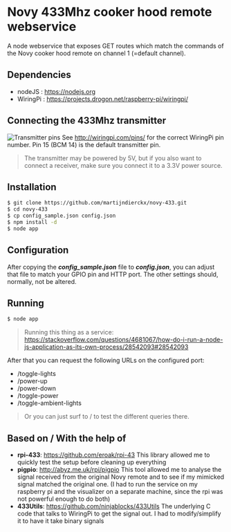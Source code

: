 # Novy 433Mhz cooker hood remote webservice

A node webservice that exposes GET routes which match the commands of the Novy cooker hood remote on channel 1 (=default channel).


## Dependencies
  - nodeJS : https://nodejs.org
  - WiringPi : https://projects.drogon.net/raspberry-pi/wiringpi/


## Connecting the 433Mhz transmitter
![Transmitter pins](https://raw.githubusercontent.com/martijndierckx/novy-433/master/transmitter-pins.jpg)
See http://wiringpi.com/pins/ for the correct WiringPi pin number. Pin 15 (BCM 14) is the default transmitter pin.
> The transmitter may be powered by 5V, but if you also want to connect a receiver, make sure you connect it to a 3.3V power source.


## Installation

```sh
$ git clone https://github.com/martijndierckx/novy-433.git
$ cd novy-433
$ cp config_sample.json config.json
$ npm install -d
$ node app
```


## Configuration
After copying the ***config_sample.json*** file to ***config.json***, you can adjust that file to match your GPIO pin and HTTP port. The other settings should, normally, not be altered.


## Running

```sh
$ node app
```
> Running this thing as a service: https://stackoverflow.com/questions/4681067/how-do-i-run-a-node-js-application-as-its-own-process/28542093#28542093

After that you can request the following URLs on the configured port:

  - /toggle-lights
  - /power-up
  - /power-down
  - /toggle-power
  - /toggle-ambient-lights

> Or you can just surf to / to test the different queries there.


## Based on / With the help of

  - **rpi-433**: https://github.com/eroak/rpi-43
  This library allowed me to quickly test the setup before cleaning up everything
  - **pigpio**: http://abyz.me.uk/rpi/pigpio
  This tool allowed me to analyse the signal received from the original Novy remote and to see if my mimicked signal matched the original one. (I had to run the service on my raspberry pi and the visualizer on a separate machine, since the rpi was not powerful enough to do both)
  - **433Utils**: https://github.com/ninjablocks/433Utils
  The underlying C code that talks to WiringPi to get the signal out. I had to modify/simplify it to have it take binary signals